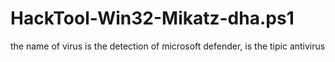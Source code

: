 # HackTool-Win32-Mikatz-dha.ps1
the name of virus is the detection of microsoft defender, is the tipic antivirus
